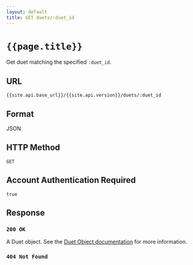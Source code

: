 ```yaml
---
layout: default
title: GET duets/:duet_id
---
```

# `{{page.title}}`

Get duet matching the specified `:duet_id`.

## URL

`{{site.api.base_url}}/{{site.api.version}}/duets/:duet_id`

## Format

JSON

## HTTP Method

`GET`

## Account Authentication Required

`true`

## Response

### `200 OK`

A Duet object. See the [Duet Object documentation](/duet_object) for more information.

### `404 Not Found`
